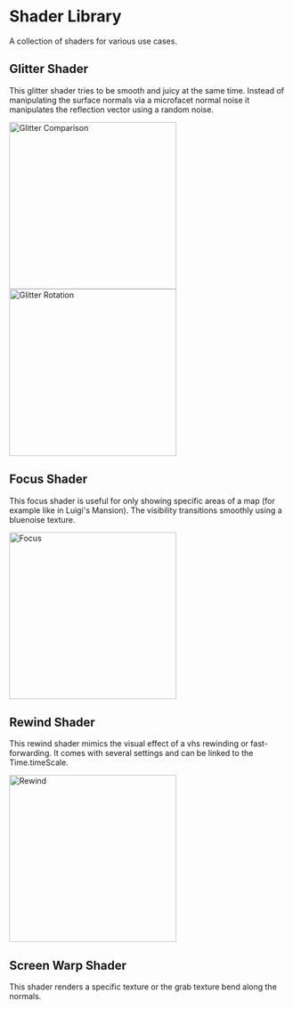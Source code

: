 # Shader Library
A collection of shaders for various use cases.

## Glitter Shader
This glitter shader tries to be smooth and juicy at the same time. Instead of manipulating the surface normals via a microfacet normal noise it manipulates the reflection vector using a random noise.

[<img alt="Glitter Comparison" width="300px" src="https://user-images.githubusercontent.com/65419234/154782120-dd77246e-0b24-46ad-b8a3-52b83b38a93a.gif" />](https://youtu.be/shqADz0JUE8)
[<img alt="Glitter Rotation" width="300px" src="https://user-images.githubusercontent.com/65419234/154782123-80917060-61f2-4dd8-80b7-fabf3cbd628b.gif" />](https://youtu.be/I0TwkiMZbl8)

## Focus Shader
This focus shader is useful for only showing specific areas of a map (for example like in Luigi's Mansion). The visibility transitions smoothly using a bluenoise texture.

[<img alt="Focus" width="300px" src="https://user-images.githubusercontent.com/65419234/154782128-dc814267-3b24-47d2-897e-ed47e971cac9.gif" />](https://youtu.be/OEqHJk0Lv5g)

## Rewind Shader
This rewind shader mimics the visual effect of a vhs rewinding or fast-forwarding. It comes with several settings and can be linked to the Time.timeScale.

[<img alt="Rewind" width="300px" src="https://user-images.githubusercontent.com/65419234/154782126-6c69b91f-c1f9-4625-8b33-4897a06be4d3.gif" />](https://youtu.be/XDoKmx6BQ3k)

## Screen Warp Shader
This shader renders a specific texture or the grab texture bend along the normals.
